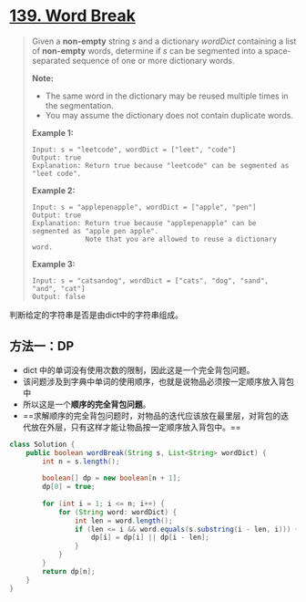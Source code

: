 # [139. Word Break][1]

> Given a **non-empty** string *s* and a dictionary *wordDict* containing a list of **non-empty** words, determine if *s* can be segmented into a space-separated sequence of one or more dictionary words.
>
> **Note:**
>
> - The same word in the dictionary may be reused multiple times in the segmentation.
> - You may assume the dictionary does not contain duplicate words.
>
> **Example 1:**
>
> ```
> Input: s = "leetcode", wordDict = ["leet", "code"]
> Output: true
> Explanation: Return true because "leetcode" can be segmented as "leet code".
> ```
>
> **Example 2:**
>
> ```
> Input: s = "applepenapple", wordDict = ["apple", "pen"]
> Output: true
> Explanation: Return true because "applepenapple" can be segmented as "apple pen apple".
>              Note that you are allowed to reuse a dictionary word.
> ```
>
> **Example 3:**
>
> ```
> Input: s = "catsandog", wordDict = ["cats", "dog", "sand", "and", "cat"]
> Output: false
> ```



判断给定的字符串是否是由dict中的字符串组成。



## 方法一：DP

* dict 中的单词没有使用次数的限制，因此这是一个完全背包问题。
* 该问题涉及到字典中单词的使用顺序，也就是说物品必须按一定顺序放入背包中
* 所以这是一个**顺序的完全背包问题**。
* ==求解顺序的完全背包问题时，对物品的迭代应该放在最里层，对背包的迭代放在外层，只有这样才能让物品按一定顺序放入背包中。==

```java
class Solution {
    public boolean wordBreak(String s, List<String> wordDict) {
        int n = s.length();
        
        boolean[] dp = new boolean[n + 1];
        dp[0] = true;
        
        for (int i = 1; i <= n; i++) {
            for (String word: wordDict) {
                int len = word.length();
                if (len <= i && word.equals(s.substring(i - len, i))) {
                    dp[i] = dp[i] || dp[i - len];
                }
            }
        }
        return dp[n];
    }
}
```







[1]:https://leetcode.com/problems/word-break/